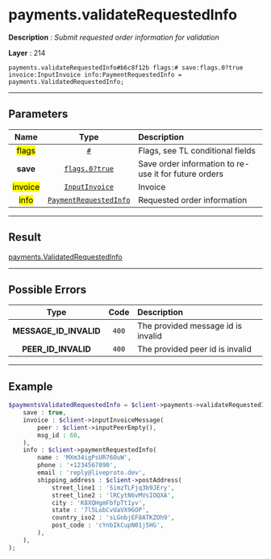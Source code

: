 # payments.validateRequestedInfo

**Description** : *Submit requested order information for validation*

**Layer** : 214

```tl
payments.validateRequestedInfo#b6c8f12b flags:# save:flags.0?true invoice:InputInvoice info:PaymentRequestedInfo = payments.ValidatedRequestedInfo;
```

---

## Parameters

| Name | Type | Description |
| :---: | :---: | :--- |
| <mark>flags</mark> | [`#`](type/#) | Flags, see TL conditional fields |
| **save** | [`flags.0?true`](type/true) | Save order information to re-use it for future orders |
| <mark>invoice</mark> | [`InputInvoice`](type/InputInvoice) | Invoice |
| <mark>info</mark> | [`PaymentRequestedInfo`](type/PaymentRequestedInfo) | Requested order information |

---

## Result

[payments.ValidatedRequestedInfo](type/payments.ValidatedRequestedInfo)

---

## Possible Errors

| Type | Code | Description |
| :---: | :---: | :--- |
| **MESSAGE_ID_INVALID** | `400` | The provided message id is invalid |
| **PEER_ID_INVALID** | `400` | The provided peer id is invalid |

---

## Example

```php
$paymentsValidatedRequestedInfo = $client->payments->validateRequestedInfo(
	save : true,
	invoice : $client->inputInvoiceMessage(
		peer : $client->inputPeerEmpty(),
		msg_id : 60,
	),
	info : $client->paymentRequestedInfo(
		name : 'MXm34igPsUR76OuW',
		phone : '+1234567890',
		email : 'reply@liveproto.dev',
		shipping_address : $client->postAddress(
			street_line1 : 'SimzTLFjq3b9JEry',
			street_line2 : 'lRCytN6vMVsIOQXA',
			city : 'K8XQHgmFbfpTt1yv',
			state : '7l5LobCvUaVX96OP',
			country_iso2 : 'sLGnbjEF8ATKZOh9',
			post_code : 'cYnbIkCupN01j5HG',
		),
	),
);
```